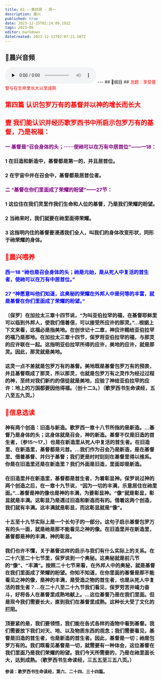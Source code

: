```yaml
---
title: 01---第四周 · 周一
description: 晨兴
published: true
date: 2023-12-25T02:24:09.192Z
tags: 2023-06
editor: markdown
dateCreated: 2023-12-11T02:07:21.587Z
---
```


## 🎵晨兴音频
<audio id="audio" controls="" preload="none">
      <source id="mp3" src="/2023-06/week4/week4day1.mp3">
</audio>
---
## 📖纲目
## <font color=red>总题：享受基督与在生命里长大以至成熟</font>

## <font color=red>第四篇   认识包罗万有的基督并以神的增长而长大</font>

## <font color=red>壹   我们能认识并经历歌罗西书中所启示包罗万有的基督，乃是祝福：</font>

### <font color=purple>一   基督是“召会身体的头；⋯⋯使祂可以在万有中居首位”——一18：</font>

### 1   在旧造和新造中，基督都是第一的，并且居首位。

### 2   在宇宙中并在召会中，基督都是居首位者。

### <font color=purple>二   “基督在你们里面成了荣耀的盼望”——27节：</font>

### 1   这位住在我们灵里作我们生命和人位的基督，乃是我们荣耀的盼望。

### 2   当祂来时，我们就要在祂里面得荣耀。

### 3   这指明内住的基督要浸透我们全人，叫我们的身体改变形状，同形于祂荣耀的身体。

## <font color=red>📖晨兴喂养</font>

### <font color=blue>西一18   “祂也是召会身体的头；祂是元始，是从死人中复活的首生者，使祂可以在万有中居首位。”</font>

### <font color=blue>27   “神愿意叫他们知道，这奥秘的荣耀在外邦人中是何等的丰富，就是基督在你们里面成了荣耀的盼望。”</font>

### 〔保罗〕在加拉太三章十四节说，“为叫亚伯拉罕的福，在基督耶稣里可以临到外邦人，使我们借着信，可以接受所应许的那灵。”…根据上下文来看，这福必是指美地。在创世记十二章，神应许赐给亚伯拉罕的福乃是那地。在加拉太三章十四节，保罗将亚伯拉罕的福，与那灵的应许联在一起。这指明亚伯拉罕所得的应许，美地的应许，就是那灵。因此，那灵就是美地。

### 这灵一点不差就是包罗万有的基督。美地既是基督包罗万有的预表，并且基督既成了那灵，所以那灵，也就是包罗万有之灵作为经过过程的神，至终对我们新约的信徒就是美地，应验了神给亚伯拉罕的应许：地上的万国都要因他得福。（创十二3。）（歌罗西书生命读经，五八至五九页。）

## <font color=red>📖信息选读</font>

### 神有两个创造：旧造与新造。歌罗西一章十八节所指的是新造。…基督乃是身体的头；这身体就是召会，神的新造。基督不仅是旧造的首生者，〔参15～17，〕也是在新造里从死人中复活的首生者。在旧造里、在新造里，基督都是元首。…我们作为召会乃是新造，是在基督里、借着基督、并归于基督；我们更是时时刻刻在基督里得以维系。你是在旧造里还是在新造里？我们外面是旧造，里面却是新造。

### 在旧造里并在新造里，基督都是首生者，为着彰显神。保罗说过神的两个创造之后，在一章十九节说，“因为一切的丰满，乐意居住在祂里面。”…基督是神的像也是神的丰满，为要彰显神。“像”就是彰显，彰显就是丰满。这彰显乃是透过旧造和新造而有的。借着这两个创造，我们就有丰满。这丰满就是彰显，而这彰显就是“像”。

### 十五至十九节实际上是一个长句子的一部分。这句子启示基督包罗万有的头一面，就是祂是那不能看见之神的像。在旧造里并在新造里，基督都是神的丰满，神的彰显。

### 我们也许不懂，关于基督这样的启示与我们有什么实际上的关系。在二十六至二十七节里，保罗说到一个奥秘。这奥秘就是前几节的“像”、“丰满”。按照二十七节来看，在外邦人中的奥秘，就是基督在我们里面成了荣耀的盼望。你知不知道，在你里面的基督是那不能看见之神的像，是神的丰满，是受造之物的首生者，也是从死人中复活的首生者？…在二十八至二十九节我们看见，保罗劳苦并竭力奋斗，好将各人在基督里成熟地献上。…这位基督乃是在我们里面。但是现今我们需要长大，直到我们在基督里成熟。这种长大受了文化的拦阻。

### 顶要紧的是，我们要领悟，我们能在各式各样的造物中看到基督。我们需要放下我们对天、地、以及物质东西的观念；我们需要看见，基督是旧造的首生者，也是新造的首生者。因此，基督是一切；祂是包罗万有的。我们既看见基督是一切，就需要有一种体会，这位基督在我们里面乃是我们荣耀的盼望。我们今天所需要的，乃是在祂里面长大，达到成熟。（歌罗西书生命读经，三五五至三五八页。）

**参读：歌罗西书生命读经，第六、二十四、三十四篇。**
<!-- Google tag (gtag.js) -->
<script async src="https://www.googletagmanager.com/gtag/js?id=G-1P8709Z16T"></script>
<script>
  window.dataLayer = window.dataLayer || [];
  function gtag(){dataLayer.push(arguments);}
  gtag('js', new Date());

  gtag('config', 'G-1P8709Z16T');
</script>